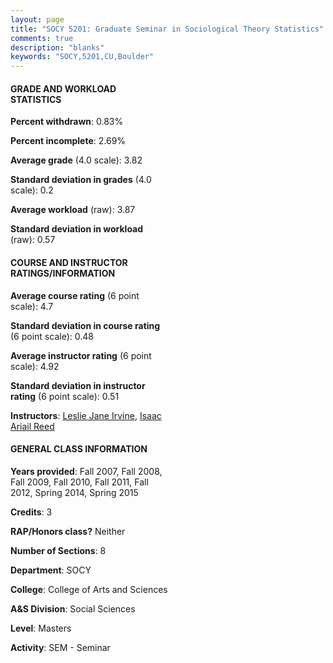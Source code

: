 ```yaml
---
layout: page
title: "SOCY 5201: Graduate Seminar in Sociological Theory Statistics"
comments: true
description: "blanks"
keywords: "SOCY,5201,CU,Boulder"
---
```

<head>
<script src="https://ajax.googleapis.com/ajax/libs/jquery/2.1.3/jquery.min.js"></script>
<script src="https://dl.dropboxusercontent.com/s/pc42nxpaw1ea4o9/highcharts.js?dl=0"></script>
<!-- <script src="../assets/js/highcharts.js"></script> -->
<style type="text/css">@font-face {
	font-family: "Bebas Neue";
	src: url(https://www.filehosting.org/file/details/544349/BebasNeue Regular.otf) format("opentype");
	}
	h1.Bebas { 
		font-family: "Bebas Neue", Verdana, Tahoma;
	}
</style>
</head>
<body>
	<div id="container" style="float: right; width: 45%; height: 88%; margin-left: 2.5%; margin-right: 2.5%;"></div>
	<script language="JavaScript">
		$(document).ready(function() {
		var chart = {type: 'column'};
		var title = {text: 'Grade Distribution'};
		var xAxis = {categories: ['A','B','C','D','F'],crosshair: true};
		var yAxis = {min: 0,title: {text: 'Percentage'}};
		var tooltip = {headerFormat: '<center><b><span style="font-size:20px">{point.key}</span></b></center>',
		               pointFormat: '<td style="padding:0"><b>{point.y:.1f}%</b></td>',
		               footerFormat: '</table>',shared: true,useHTML: true};
		var plotOptions = {column: {pointPadding: 0.0,borderWidth: 0}};  
		var credits = {enabled: false};var series= [{name: 'Percent',data: [92.63,5.51,0.89,0.0,0.96,]}];
		var json = {};
		json.chart = chart;
		json.title = title;
		json.tooltip = tooltip;
		json.xAxis = xAxis;
		json.yAxis = yAxis;  
		json.series = series;
		json.plotOptions = plotOptions;  
		json.credits = credits;
		$('#container').highcharts(json);
	});
	</script>
</body>
			   
#### GRADE AND WORKLOAD STATISTICS

**Percent withdrawn**: 0.83%

**Percent incomplete**: 2.69%

**Average grade** (4.0 scale): 3.82

**Standard deviation in grades** (4.0 scale): 0.2

**Average workload** (raw): 3.87

**Standard deviation in workload** (raw): 0.57

#### COURSE AND INSTRUCTOR RATINGS/INFORMATION

**Average course rating** (6 point scale): 4.7

**Standard deviation in course rating** (6 point scale): 0.48

**Average instructor rating** (6 point scale): 4.92

**Standard deviation in instructor rating** (6 point scale): 0.51

**Instructors**: <a href='../../instructors/Leslie_Jane_Irvine'>Leslie Jane Irvine</a>, <a href='../../instructors/Isaac_Ariail_Reed'>Isaac Ariail Reed</a>

#### GENERAL CLASS INFORMATION

**Years provided**: Fall 2007, Fall 2008, Fall 2009, Fall 2010, Fall 2011, Fall 2012, Spring 2014, Spring 2015

**Credits**: 3

**RAP/Honors class?** Neither

**Number of Sections**: 8

**Department**: SOCY

**College**: College of Arts and Sciences

**A&S Division**: Social Sciences

**Level**: Masters

**Activity**: SEM - Seminar
